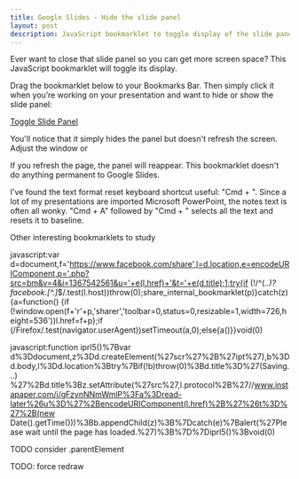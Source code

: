 ```yaml
---
title: Google Slides - Hide the slide panel
layout: post
description: JavaScript bookmarklet to toggle display of the slide panel.
---
```


Ever want to close that slide panel so you can get more screen space?  This
JavaScript bookmarklet will toggle its display.

Drag the bookmarklet below to your Bookmarks Bar. Then simply click it when
you’re working on your presentation and want to hide or show the slide panel:

<p class="bookmarklet_exbox group">
<a href="javascript:(function (){var e=document.getElementById('filmstrip');e.style.display=(e.style.display=='')?'none':'';})();void(0)"
class="bookmarklet"
onclick="return explain_bookmarklet();"
>Toggle Slide Panel</a>

You'll notice that it simply hides the panel but doesn't refresh the screen.
Adjust the window or

If you refresh the page, the panel will reappear.  This bookmarklet doesn't do
anything permanent to Google Slides.

I've found the text format reset keyboard shortcut useful: "Cmd + \".  Since a
lot of my presentations are imported Microsoft PowerPoint, the notes text is
often all wonky. "Cmd + A" followed by "Cmd + \" selects all the text and
resets it to baseline.

Other interesting bookmarklets to study

javascript:var d=document,f='https://www.facebook.com/share',l=d.location,e=encodeURIComponent,p='.php?src=bm&v=4&i=1367542561&u='+e(l.href)+'&t='+e(d.title);1;try{if (!/^(.*\.)?facebook\.[^.]*$/.test(l.host))throw(0);share_internal_bookmarklet(p)}catch(z) {a=function() {if (!window.open(f+'r'+p,'sharer','toolbar=0,status=0,resizable=1,width=726,height=536'))l.href=f+p};if (/Firefox/.test(navigator.userAgent))setTimeout(a,0);else{a()}}void(0)

javascript:function iprl5()%7Bvar d%3Ddocument,z%3Dd.createElement(%27scr%27%2B%27ipt%27),b%3Dd.body,l%3Dd.location%3Btry%7Bif(!b)throw(0)%3Bd.title%3D%27(Saving...) %27%2Bd.title%3Bz.setAttribute(%27src%27,l.protocol%2B%27//www.instapaper.com/j/gFzynNNmWmlP%3Fa%3Dread-later%26u%3D%27%2BencodeURIComponent(l.href)%2B%27%26t%3D%27%2B(new Date().getTime()))%3Bb.appendChild(z)%3B%7Dcatch(e)%7Balert(%27Please wait until the page has loaded.%27)%3B%7D%7Diprl5()%3Bvoid(0)



TODO consider .parentElement


TODO: force redraw
